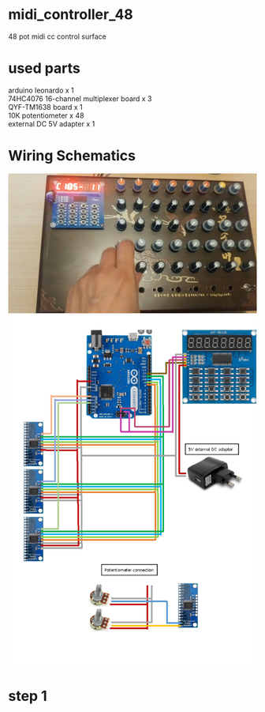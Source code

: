 # midi_controller_48
48 pot midi cc control surface  
# used parts
arduino leonardo x 1  
74HC4076 16-channel multiplexer board x 3  
QYF-TM1638 board x 1  
10K potentiometer x 48  
external DC 5V adapter x 1  

# Wiring Schematics
![picture](https://github.com/i2make/midi_controller_48/blob/main/midi_controller_48.jpg)
![picture](https://github.com/i2make/midi_controller_48/blob/main/midi_controller_48_small.png)
# step 1
